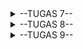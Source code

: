 <details>
<summary>--TUGAS 7--</summary>

| *Jelaskan apa yang dimaksud dengan stateless widget dan stateful widget, dan jelaskan perbedaan dari keduanya.* |

* Widget stateless adalah jenis widget di Flutter yang tidak memiliki status (state) yang dapat berubah selama siklus hidupnya. Ini berarti bahwa ketika widget tersebut dibuat, tampilan dan perilakunya tetap sama sampai widget tersebut dihapus atau diganti dengan yang lain. Widget ini ideal digunakan untuk komponen UI yang tidak memerlukan pembaruan dinamis atau interaksi dari pengguna.

* Widget stateful adalah jenis widget di Flutter yang memiliki status (state) yang dapat berubah selama siklus hidupnya. Berbeda dengan widget stateless, widget stateful dapat menyimpan informasi yang dapat diubah sebagai respons terhadap interaksi pengguna atau perubahan dalam data. Ini membuat widget stateful sangat berguna untuk komponen UI yang memerlukan pembaruan dinamis, seperti formulir, animasi, atau elemen interaktif lainnya.

| *Sebutkan widget apa saja yang kamu gunakan pada proyek ini dan jelaskan fungsinya* |

* pada kode saya yang sekarang, saya masih menggunakan StateLess Widget saja yang antara lain berfungsi untuk

     1. Definisi Kelas dan Inisialisasi Data
Kelas MyHomePage adalah StatelessWidget yang mendeskripsikan halaman utama aplikasi.
Menggunakan variabel final untuk menyimpan data yang tidak akan berubah, seperti NPM, nama, dan kelas, menjadikan kelas ini mudah untuk dipahami dan digunakan.
    2. Membangun Antarmuka Pengguna
Metode build: Digunakan untuk membangun antarmuka pengguna. Metode ini akan dipanggil setiap kali widget ini dirender.
Scaffold: Memberikan struktur dasar untuk aplikasi, seperti app bar dan body.
    3. Pengorganisasian Widget
Menggunakan Column dan Row untuk menyusun widget secara vertikal dan horizontal, meningkatkan keterbacaan dan manajemen tata letak.
Kelas InfoCard dan ItemCard yang juga merupakan widget stateless, membantu menjaga kode tetap modular dan terorganisir.
    4. Reusability dan Modularitas
Modularisasi: Dengan memisahkan informasi ke dalam InfoCard, Kita dapat mengubah cara informasi ditampilkan tanpa mempengaruhi keseluruhan halaman.
Reusability: Widget ini dapat digunakan di berbagai tempat dalam aplikasi tanpa penulisan ulang kode, yang menghemat waktu dan usaha.
    5. Kinerja yang Lebih Baik
Karena widget stateless tidak menyimpan status, Flutter dapat mengoptimalkan rendering, hanya membangun ulang widget saat diperlukan.
Rendering Efisien: Jika data tidak berubah, widget tidak perlu dirender ulang, meningkatkan responsivitas aplikasi.
    6. Konsistensi UI
Menggunakan widget stateless untuk menampilkan data tetap (seperti NPM, nama, dan kelas) memastikan bahwa tampilan antarmuka selalu konsisten setiap kali widget ini dirender.

*Apa fungsi dari setState()? Jelaskan variabel apa saja yang dapat terdampak dengan fungsi tersebut.*

* fungsi setState() digunakan untuk memberi tahu Flutter bahwa ada perubahan yang perlu dilakukan pada UI ketika pengguna menekan card yang terkait dengan item, yang berfungsi sebagai tombol interaktif. Jika ada variabel dalam kelas State yang menyimpan informasi tentang status aplikasi (seperti jumlah klik atau informasi yang berkaitan dengan item yang sedang dipilih), maka variabel tersebut akan terpengaruh dan UI akan diperbarui untuk mencerminkan status terbaru setiap kali setState() dipanggil. Penggunaan setState() menjamin bahwa UI selalu sinkron dengan status terkini dari aplikasi. Dalam kode saya belum ada variabel yang terdampak

| *Jelaskan perbedaan antara const dengan final* |

* Perbedaan antara `final` dan `const` dalam Dart terletak pada cara penugasan dan sifat imutabilitasnya. `final` berarti bahwa sebuah variabel hanya dapat diinisialisasi sekali; setelah diberikan nilai, nilai tersebut tidak dapat diubah. Ini memungkinkan variabel `final` untuk diisi dengan data yang diketahui pada waktu runtime, seperti hasil dari pemanggilan fungsi atau nilai yang diperoleh dari database.

* Sementara itu, `const` digunakan untuk mendefinisikan nilai yang sepenuhnya dapat dihitung pada waktu kompilasi. `const` tidak hanya mengikat variabel tetapi juga nilai yang diwakilinya. Jika nilai diketahui pada waktu kompilasi, menggunakan `const` lebih disarankan daripada `final`, terutama dalam konteks yang membutuhkan imutabilitas dan efisiensi memori, seperti saat membuat koleksi atau objek tertentu.

| *Jelaskan bagaimana cara kamu mengimplementasikan checklist-checklist di atas* |

* Membuat sebuah program Flutter baru dengan tema E-Commerce yang sesuai dengan tugas-tugas sebelumnya

    pertama-tama saya membuat sebuah proyek baru menggunakan flutter create untuk membuat projek flutter baru. Setelah itu saya membuat file dart baru yang bernama menu.dart untuk tampilan homepage saya. Disitu saya membuat class MyHomepage yang berisi final string nama,npm,dan juga kelas. Dan juga saya membuat class InfoCard untuk menampilkan informasi tersebut.

* Membuat tiga tombol sederhana dengan ikon dan teks 

    Dalam kode saya, tiga tombol yang ditampilkan dalam tampilan antarmuka pengguna dibuat dengan menggunakan widget GridView yang menampilkan koleksi ItemCard, di mana setiap ItemCard mewakili sebuah tombol interaktif. Proses pembuatan tombol dimulai dengan mendefinisikan daftar items, yang berisi objek ItemHomepage dengan nama dan ikon untuk setiap tombol. Saat GridView.count dirender, setiap objek dalam daftar items diiterasi dengan menggunakan metode map, yang memanggil konstruktor ItemCard untuk setiap item, menciptakan widget tombol dengan latar belakang berwarna yang berbeda berdasarkan nama item (seperti biru untuk "Lihat Daftar Produk", hijau untuk "Tambah Produk", dan merah untuk "Logout"). Setiap tombol juga memiliki fungsi yang diikat pada event onTap, yang menggunakan ScaffoldMessenger untuk menampilkan Snackbar yang memberikan umpan balik kepada pengguna saat tombol ditekan.

* Mengimplementasikan warna-warna yang berbeda untuk setiap tombol (Lihat Daftar Produk, Tambah Produk, dan Logout)

    Dalam kode saya, implementasi warna-warna yang berbeda untuk setiap tombol ("Lihat Daftar Produk", "Tambah Produk", dan "Logout") dilakukan dengan menggunakan metode `getBackgroundColor()` di dalam kelas `ItemCard`. Metode ini mengambil nama item dari objek `ItemHomepage` dan menggunakan pernyataan `switch` untuk menentukan warna latar belakang yang sesuai berdasarkan nama item. Misalnya, jika nama item adalah "Lihat Daftar Produk", warna yang dikembalikan adalah biru; jika nama item adalah "Tambah Produk", warna yang dikembalikan adalah hijau; dan jika nama item adalah "Logout", warna yang dikembalikan adalah merah. Dengan demikian, setiap tombol yang ditampilkan dalam grid mendapatkan warna latar belakang yang sesuai saat di-render, memberikan visual yang jelas dan berbeda untuk setiap fungsi tombol.

* Memunculkan Snackbar

    Dalam kode saya, Snackbar dengan tulisan yang berbeda-beda muncul sebagai respons terhadap interaksi pengguna dengan tombol-tombol yang ada di dalam `ItemCard`. Setiap `ItemCard` dilengkapi dengan event `onTap`, di mana ketika tombol ditekan, metode `ScaffoldMessenger.of(context)` dipanggil untuk menampilkan Snackbar. Pesan yang ditampilkan dalam Snackbar disesuaikan dengan nama item yang sedang ditekan, yang diambil dari objek `ItemHomepage`. Dalam fungsi `onTap`, saya menggunakan interpolasi string untuk mencetak pesan seperti "Kamu telah menekan tombol Lihat Daftar Produk!" atau "Kamu telah menekan tombol Tambah Produk!" sesuai dengan nama item yang terkait, sehingga memberikan umpan balik yang spesifik dan informatif kepada pengguna tentang tombol mana yang telah mereka pilih. Dengan pendekatan ini, setiap tombol memberikan informasi yang unik dan relevan ketika diinteraksi.
</details>

<details>
<summary>--TUGAS 8--</summary>

| *Apa kegunaan const di Flutter? Jelaskan apa keuntungan ketika menggunakan const pada kode Flutter. Kapan sebaiknya kita menggunakan const, dan kapan sebaiknya tidak digunakan?* |

    * const pada flutter digunakan untuk mencreate suatu objek yang bersifat immutable yang berarti state dari objek tidak bisa diubah setelah objek sudah dibuat.

    * Beberapa keuntungan dari const antara lain adalah:

        - Optimasi Kinerja, Flutter sangat bergantung pada pohon widget untuk mewakili UI. Ketika widget yang ditandai dengan const ditemui selama rebuild, Flutter mengenali widget tersebut sebagai objek yang telah dibangun dan tidak dapat diubah. Ini memungkinkan Flutter untuk menggunakan kembali objek yang ada, menghindari perhitungan dan alokasi objek yang tidak perlu, yang mengarah pada kinerja yang lebih lancar. Kata kunci const memberi instruksi kepada Dart VM untuk melakukan optimasi pada waktu kompilasi, termasuk alokasi memori sebelumnya dan penyederhanaan ekspresi (evaluasi ekspresi saat kompilasi), yang mempercepat pembuatan objek dan mengurangi pengumpulan sampah selama runtime.

        - Keterbacaan dan Pemeliharaan, Menggunakan const dengan konstruktor konstan secara jelas mengkomunikasikan niat untuk membuat objek yang tidak dapat diubah. Ini membuat kode lebih mudah dipahami oleh Kita dan pengembang lainnya. Karena objek tidak dapat diubah setelah dibuat, ini menyederhanakan pemahaman aliran data di aplikasi, mengurangi risiko perilaku yang tidak terduga, dan mempermudah debugging.

        - Manajemen Pohon Widget yang Efisien, Prinsip utama Flutter adalah meminimalkan jumlah rebuild yang diperlukan untuk memperbarui UI. Widget yang ditandai dengan const berkontribusi pada prinsip ini dengan memastikan mereka hanya dibangun ulang jika referensinya benar-benar berubah. Ini mengurangi pembuatan dan rebuild widget yang tidak perlu, sehingga UI menjadi lebih responsif dan efisien.

    * Kita dapat menggunakan const saat situasi seperti membuat objek data yang tidak dapat diubah, seperti warna atau konfigurasi yang tidak berubah sepanjang siklus hidup aplikasi. Selain itu, nilai-nilai yang sudah ditentukan sebelumnya, seperti endpoint API atau nilai statis yang tidak berubah, juga ideal untuk menggunakan const. Penggunaan const juga mengoptimalkan pohon widget di Flutter, karena widget yang ditandai const dianggap telah dibangun sebelumnya dan dapat digunakan kembali selama rebuild, mengurangi pembuatan widget yang tidak perlu dan meningkatkan kinerja.

    * Kita sebaiknya menghindari penggunaan const pada saat data objek perlu dimodifikasi setelah dibuat, seperti input pengguna atau data yang diambil dari panggilan jaringan. Selain itu, objek yang mengambil data dari sumber eksternal seperti panggilan jaringan tidak cocok untuk dideklarasikan dengan const, karena data tersebut dapat berubah.

| *Jelaskan dan bandingkan penggunaan Column dan Row pada Flutter. Berikan contoh implementasi dari masing-masing layout widget ini!* |

    * Pada Flutter, widget Column digunakan untuk menyusun elemen secara vertikal, sedangkan widget Row digunakan untuk menyusun elemen secara horizontal. Column sangat berguna ketika kita ingin menampilkan widget satu per satu secara berurutan dalam arah vertikal, seperti dalam daftar atau form. Sebaliknya, Row digunakan ketika kita ingin menampilkan widget yang sejajar dalam satu baris, seperti gambar atau tombol yang ingin ditata berdampingan. Kedua widget ini dapat digabungkan untuk menciptakan layout yang lebih kompleks dan responsif.

    * Contoh implementasinya: 

        Column(
                children: [
                    Text('Pilihan Baju', style: TextStyle(fontSize: 24)),
                    Row(
                    children: [
                        Image.asset('assets/tshirt1.jpg', width: 100, height: 100),
                        Column(
                        crossAxisAlignment: CrossAxisAlignment.start,
                        children: [Text('T-shirt Hitam'), Text('Harga: \$20')],
                        ),
                    ],
                    ),
                    Row(
                    children: [
                        Image.asset('assets/tshirt2.jpg', width: 100, height: 100),
                        Column(
                        crossAxisAlignment: CrossAxisAlignment.start,
                        children: [Text('T-shirt Biru'), Text('Harga: \$25')],
                        ),
                    ],
                    ),
                ],
                )

| *Sebutkan apa saja elemen input yang kamu gunakan pada halaman form yang kamu buat pada tugas kali ini. Apakah terdapat elemen input Flutter lain yang tidak kamu gunakan pada tugas ini? Jelaskan!* |

    * Saya memakai tiga elemen input utama yang digunakan dalam form, yaitu tiga TextFormField untuk mengumpulkan data dari pengguna. Pertama, ada TextFormField untuk nama produk, yang memastikan input tidak kosong. Kedua, TextFormField untuk deskripsi produk, yang juga memvalidasi agar tidak kosong. Ketiga, TextFormField untuk harga produk, yang memvalidasi bahwa input berupa angka dan tidak kosong. Semua elemen input ini dikemas dalam widget Form yang dilengkapi dengan tombol ElevatedButton untuk menyimpan data setelah form tervalidasi dengan benar.

    * Selain TextFormField, Flutter menyediakan berbagai elemen input lainnya yang dapat digunakan dalam aplikasi, seperti DropdownButtonFormField untuk memilih nilai dari daftar pilihan, Checkbox dan CheckboxListTile untuk memilih opsi biner (true/false), Switch dan SwitchListTile untuk memilih antara dua keadaan (on/off), serta Radio dan RadioListTile untuk memilih satu opsi dari beberapa pilihan. Ada juga DatePicker dan TimePicker untuk memilih tanggal atau waktu, serta Slider untuk memilih nilai dalam rentang tertentu. Semua elemen input ini dapat digabungkan dalam form untuk memberikan interaksi yang lebih dinamis dan responsif sesuai kebutuhan aplikasi.

| *Bagaimana cara kamu mengatur tema (theme) dalam aplikasi Flutter agar aplikasi yang dibuat konsisten? Apakah kamu mengimplementasikan tema pada aplikasi yang kamu buat?* |

    * Saya mengatur tema aplikasi dengan menggunakan Theme.of(context).colorScheme.primary untuk menentukan warna latar belakang pada AppBar, yang memastikan aplikasi mengikuti tema warna yang konsisten. Tema ini diterapkan dari MaterialApp yang biasanya berada di level atas aplikasi (meskipun tidak ditampilkan langsung di kode ini), yang memungkinkan penggunaan warna yang telah ditentukan di seluruh aplikasi. Misalnya, warna primary dari colorScheme digunakan untuk AppBar, sehingga warna ini otomatis konsisten di seluruh tampilan aplikasi, mengikuti desain yang telah ditentukan dalam tema global aplikasi.

| *Bagaimana cara kamu menangani navigasi dalam aplikasi dengan banyak halaman pada Flutter?* |

    * Untuk menangani navigasi dalam aplikasi dengan banyak halaman di Flutter, Kita dapat menggunakan Navigator dan routes untuk berpindah antar halaman. Pada kode yang diberikan, Kita bisa menambahkan navigasi dengan menggunakan Navigator.push() untuk membuka halaman baru dan Navigator.pop() untuk kembali ke halaman sebelumnya. Misalnya, ketika pengguna memilih opsi seperti "Lihat Daftar Produk" atau "Tambah Produk" pada GridView, Kita dapat menambahkan aksi pada item untuk melakukan navigasi ke halaman baru menggunakan Navigator.push() dengan rute yang sesuai, atau mengatur rute menggunakan MaterialPageRoute untuk menentukan halaman yang akan dituju. Kita juga bisa mendefinisikan routes di dalam MaterialApp untuk mengatur halaman-halaman yang dapat diakses secara lebih terstruktur.

</details>


<details>
<summary>--TUGAS 9--</summary>

*Jelaskan mengapa kita perlu membuat model untuk melakukan pengambilan ataupun pengiriman data JSON? Apakah akan terjadi error jika kita tidak membuat model terlebih dahulu?*
-> Model diperlukan untuk memastikan data JSON yang dikirim atau diterima memiliki struktur yang konsisten dengan aplikasi. Dengan model, kita dapat mendefinisikan atribut seperti `name`, `price`, dan `description`, serta memastikan tipe data yang benar. Ini membantu mencegah kesalahan akibat field yang hilang, tambahan, atau tidak sesuai dengan format yang diharapkan.

Tanpa model, data JSON harus diproses secara manual setiap kali digunakan, yang meningkatkan risiko kesalahan seperti `KeyError` atau `TypeError`. Selain itu, perubahan struktur data dapat memengaruhi banyak bagian dalam kode, sehingga sulit dipelihara. Model membantu membuat proses parsing dan manipulasi data lebih efisien, terorganisir, dan terhindar dari bug.

*Jelaskan fungsi dari library http yang sudah kamu implementasikan pada tugas ini*
-> Library `http` digunakan untuk melakukan komunikasi antara aplikasi Flutter dan server backend melalui protokol HTTP. Dalam tugas ini, library ini memungkinkan aplikasi mengirimkan permintaan (request) seperti `POST` atau `GET` ke server, misalnya untuk mengirim data produk ke API Django atau mengambil data JSON dari server. Fungsi ini mempermudah integrasi antara frontend dan backend.

Dengan `http`, kita dapat mengelola respons dari server secara efisien, seperti parsing data JSON yang diterima menjadi objek di Flutter. Library ini juga mendukung penanganan status HTTP, sehingga kita dapat menangani respons sukses atau error (seperti 200 atau 404) untuk memberikan umpan balik kepada pengguna secara tepat. Hal ini membuat pengelolaan data antara aplikasi dan server menjadi lebih terstruktur dan terkontrol.

*Jelaskan fungsi dari CookieRequest dan jelaskan mengapa instance CookieRequest perlu untuk dibagikan ke semua komponen di aplikasi Flutter.*
-> `CookieRequest` berfungsi untuk menangani autentikasi berbasis sesi di aplikasi Flutter dengan menyimpan dan mengelola cookie secara otomatis. Library ini memungkinkan aplikasi untuk mempertahankan status login pengguna, sehingga permintaan HTTP ke server dapat menyertakan cookie otentikasi secara otomatis. Dengan `CookieRequest`, aplikasi dapat mengakses endpoint yang membutuhkan autentikasi tanpa harus mengelola token atau informasi login secara manual.

Instance `CookieRequest` perlu dibagikan ke semua komponen di aplikasi Flutter agar setiap bagian aplikasi yang membutuhkan komunikasi dengan server dapat menggunakan cookie yang sama. Ini memastikan bahwa status login pengguna tetap konsisten di seluruh aplikasi, dan komponen seperti formulir, halaman produk, atau daftar data dapat bekerja dengan sesi yang sama. Pendekatan ini mempermudah pengelolaan autentikasi dan memastikan pengalaman pengguna yang mulus tanpa perlu login berulang kali.

*Jelaskan mekanisme pengiriman data mulai dari input hingga dapat ditampilkan pada Flutter.*
-> 
Mekanisme pengiriman data dimulai dari pengguna yang mengisi formulir di aplikasi Flutter. Setelah semua input valid, data dari formulir dikonversi menjadi format JSON menggunakan fungsi seperti `jsonEncode`. Kemudian, data JSON ini dikirim ke server backend melalui permintaan HTTP (misalnya `POST`) menggunakan library seperti `http` atau `CookieRequest`. Server backend, seperti Django, menerima permintaan tersebut, memproses data JSON, dan menyimpannya ke dalam database menggunakan model yang telah ditentukan.

Setelah data berhasil disimpan, server dapat mengirimkan kembali data tersebut dalam format JSON melalui endpoint API. Aplikasi Flutter kemudian mengirimkan permintaan `GET` ke endpoint tersebut untuk mengambil data. Respons JSON dari server diparsing menjadi objek Dart menggunakan model, seperti kelas `Product`. Objek ini kemudian ditampilkan di aplikasi Flutter menggunakan widget seperti `ListView` atau `Card`, sehingga data yang telah dikirim pengguna dapat terlihat kembali di antarmuka aplikasi. Mekanisme ini memastikan integrasi yang mulus antara input pengguna, penyimpanan backend, dan tampilan di frontend.

*Jelaskan mekanisme autentikasi dari login, register, hingga logout. Mulai dari input data akun pada Flutter ke Django hingga selesainya proses autentikasi oleh Django dan tampilnya menu pada Flutter.*
-> Mekanisme autentikasi dimulai ketika pengguna memasukkan data akun mereka (username dan password) di Flutter pada formulir login atau register. Untuk login, aplikasi Flutter mengirimkan data tersebut ke endpoint Django melalui permintaan `POST` menggunakan `CookieRequest`. Django memverifikasi kredensial yang diterima dengan mencocokkannya di database pengguna. Jika valid, Django mengirimkan cookie otentikasi dalam responsnya, yang secara otomatis disimpan oleh `CookieRequest` di Flutter. Cookie ini digunakan untuk menjaga sesi pengguna, sehingga pengguna tetap dianggap login pada permintaan berikutnya tanpa perlu memasukkan ulang kredensial.

Pada proses register, data yang dimasukkan pengguna dikirim ke endpoint Django untuk dibuatkan akun baru. Django memvalidasi data (misalnya, kesesuaian password dan keunikan username), lalu menyimpan akun ke database. Setelah register berhasil, pengguna diarahkan ke halaman login untuk autentikasi lebih lanjut. Untuk logout, Flutter mengirimkan permintaan ke endpoint logout di Django, yang akan menghapus cookie otentikasi dari sisi server dan mengakhiri sesi pengguna. Setelah logout, pengguna diarahkan kembali ke halaman login, memastikan bahwa sesi telah diakhiri dengan aman. Menu atau halaman utama hanya ditampilkan jika pengguna memiliki sesi aktif, yang diverifikasi dengan cookie pada setiap permintaan.

*Implementasi Checklist*

-Mengimplementasikan fitur registrasi akun pada proyek tugas Flutter.

    Fitur registrasi akun pada proyek Flutter dimulai dengan pembuatan halaman registrasi menggunakan widget seperti `TextFormField` untuk input data pengguna (misalnya username, password, dan konfirmasi password). Data ini kemudian divalidasi di sisi Flutter, seperti memastikan password tidak kosong dan cocok dengan konfirmasi password. Setelah input valid, data dikirim ke backend Django melalui permintaan `POST` menggunakan `CookieRequest` atau `http`. Data dikonversi menjadi format JSON menggunakan `jsonEncode` sebelum dikirim ke endpoint Django, yang menangani pembuatan akun baru.

    Di sisi Django, data yang diterima diproses oleh endpoint khusus registrasi, misalnya dengan `UserCreationForm` untuk memvalidasi username dan password. Jika valid, akun disimpan ke database dan respons dengan status `success` dikirim ke Flutter. Jika terjadi error, seperti username sudah ada atau password tidak valid, Django mengirimkan respons dengan pesan error yang sesuai. Di Flutter, respons ini ditampilkan menggunakan `SnackBar` sebagai notifikasi kepada pengguna. Setelah registrasi berhasil, pengguna diarahkan ke halaman login untuk melanjutkan autentikasi. Mekanisme ini memastikan proses registrasi berjalan lancar dan aman antara frontend Flutter dan backend Django.  

- Membuat halaman login pada proyek tugas Flutter.

    Untuk membuat halaman login pada proyek Flutter, langkah pertama adalah membuat widget Stateful yang berisi form login. Gunakan widget seperti `TextFormField` untuk input username dan password, serta tambahkan validator untuk memastikan data yang diinput valid. Tambahkan tombol login (`ElevatedButton`) yang akan mengirim data ke backend Django saat ditekan. Data input dikirim menggunakan `CookieRequest` dalam format JSON ke endpoint Django yang menangani login, seperti `/auth/login/`. Setelah respons diterima, periksa apakah autentikasi berhasil (status `success`) atau gagal, dan tampilkan notifikasi kepada pengguna menggunakan `SnackBar`.

    Di backend Django, data login yang diterima diproses untuk memverifikasi username dan password menggunakan fungsi seperti `authenticate` dan `login`. Jika valid, Django mengirimkan cookie autentikasi ke Flutter, yang secara otomatis disimpan oleh `CookieRequest` untuk menjaga sesi pengguna. Setelah berhasil login, pengguna diarahkan ke halaman utama aplikasi menggunakan `Navigator.pushReplacement`. Dengan cara ini, halaman login Flutter dapat berintegrasi dengan server Django untuk memverifikasi kredensial pengguna dan memberikan akses ke fitur aplikasi yang memerlukan autentikasi. Langkah ini memastikan pengalaman pengguna yang aman dan mulus.

- Mengintegrasikan sistem autentikasi Django dengan proyek tugas Flutter

    Untuk mengintegrasikan sistem autentikasi Django dengan Flutter, langkah pertama adalah memastikan bahwa Django memiliki endpoint autentikasi yang mendukung login, logout, dan registrasi. Endpoint ini harus menerima data dalam format JSON, seperti username dan password, serta memprosesnya menggunakan fungsi bawaan Django seperti `authenticate` dan `login`. Setelah memverifikasi kredensial, Django mengirimkan cookie autentikasi dalam respons, yang akan digunakan untuk menjaga sesi pengguna. Selain itu, Django perlu menangani logout dengan menghapus cookie autentikasi saat permintaan logout diterima.

    Di sisi Flutter, integrasi dilakukan menggunakan library seperti `CookieRequest`, yang memungkinkan pengelolaan cookie secara otomatis. Flutter mengirimkan data login atau registrasi ke Django menggunakan metode `POST` dan menerima respons yang berisi status autentikasi. Jika autentikasi berhasil, cookie disimpan secara otomatis untuk digunakan pada permintaan berikutnya, sehingga pengguna tetap login saat mengakses fitur lain di aplikasi. Proses ini memungkinkan Flutter untuk berkomunikasi dengan Django secara aman, memastikan bahwa hanya pengguna yang diautentikasi yang dapat mengakses data atau fitur tertentu. Integrasi ini memberikan pengalaman pengguna yang mulus dengan memanfaatkan mekanisme sesi berbasis cookie dari Django.

-Membuat model kustom sesuai dengan proyek aplikasi Django.

   Dalam proyek saya, saya membuat model kustom di Flutter untuk menangani data dari endpoint JSON Django. Saya menggunakan website QuickType untuk membantu proses ini. Pertama, saya menyalin URL endpoint JSON dari Django yang sudah saya deploy ke QuickType. QuickType kemudian secara otomatis menghasilkan model Dart berdasarkan struktur data JSON yang dikembalikan oleh endpoint tersebut. Model yang dihasilkan berisi kelas utama, seperti `Product`, dan metode utilitas seperti `fromJson` untuk parsing data dan `toJson` untuk serialisasi data kembali ke format JSON.

    Setelah itu, saya menempatkan model Dart ini di dalam subdirektori `models` pada file bernama `product_entry.dart` di proyek Flutter saya. Model ini sangat mempermudah proses pengelolaan data, terutama saat mengambil data dari Django. Ketika saya menerima data dari endpoint Django, saya menggunakan metode `fromJson` untuk mengubah JSON menjadi objek Dart, sehingga data menjadi lebih terstruktur dan mudah diproses. Model ini juga memungkinkan saya mengirimkan data kembali ke server Django dalam format yang sesuai menggunakan metode `toJson`. Dengan pendekatan ini, saya memastikan integrasi antara Flutter dan Django berjalan dengan lancar, dan aplikasi saya menjadi lebih modular dan mudah dipelihara.

- Membuat halaman yang berisi daftar semua item yang terdapat pada endpoint JSON di Django yang telah kamu deploy.

    Untuk membuat halaman daftar item yang menampilkan data dari endpoint JSON Django, langkah pertama adalah memastikan endpoint sudah tersedia dan dapat diakses. Endpoint ini mengembalikan data JSON dengan field seperti `name`, `price`, dan `description`. Di Flutter, gunakan widget seperti `FutureBuilder` untuk mengambil data dari endpoint menggunakan `http` atau `CookieRequest`. Data JSON yang diterima diparsing menjadi objek Dart, misalnya model `Item`, yang membantu mengelola dan menampilkan data dengan lebih terstruktur.

    Setelah data diparsing, gunakan widget `ListView.builder` untuk menampilkan setiap item dari daftar dalam bentuk yang rapi. Pada setiap elemen daftar, tampilkan informasi seperti `name`, `price`, dan `description` menggunakan widget seperti `Text` di dalam widget `Card` atau `Container` untuk desain yang lebih menarik. Dengan cara ini, data dari endpoint JSON Django ditampilkan secara dinamis di Flutter, memastikan bahwa setiap perubahan data di backend dapat langsung terlihat di aplikasi tanpa harus memodifikasi kode Flutter. Langkah ini memungkinkan integrasi yang mulus antara Django dan Flutter untuk menampilkan data item kepada pengguna.

- Membuat halaman detail untuk setiap item yang terdapat pada halaman daftar Item.

    Untuk membuat halaman detail di Flutter, saya memanfaatkan navigasi antar halaman dengan mengirimkan data dari halaman daftar item ke halaman detail. Ketika pengguna memilih salah satu item dari daftar, saya menggunakan Navigator.push untuk mengarahkan ke halaman detail dengan menyertakan objek item yang dipilih sebagai argumen. Di halaman detail, saya mendefinisikan widget Stateful atau Stateless yang menerima parameter item dari konstruktor dan menampilkan informasi seperti name, price, dan description menggunakan widget seperti Text dan Column. Desain halaman detail dibuat lebih menarik dengan menambahkan elemen seperti gambar atau tombol aksi sesuai kebutuhan aplikasi.

    Di halaman daftar item, saya membungkus setiap elemen daftar menggunakan widget GestureDetector atau InkWell untuk mendeteksi klik pengguna. Ketika elemen daftar diklik, data item dikirim ke halaman detail melalui parameter. Contohnya, Navigator.push akan memanggil halaman detail dengan data item yang dipilih, seperti ini:

    
    Navigator.push(
    context,
    MaterialPageRoute(
        builder: (context) => DetailPage(item: snapshot.data[index]),
    ),
    );
    
    Dengan cara ini, pengguna dapat melihat informasi lengkap dari item yang dipilih dengan pengalaman navigasi yang mulus. Pendekatan ini memastikan bahwa setiap detail item ditampilkan dengan tepat berdasarkan data dari halaman daftar item.

- Melakukan filter pada halaman daftar item dengan hanya menampilkan item yang terasosiasi dengan pengguna yang login.

    Untuk melakukan filter pada halaman daftar item agar hanya menampilkan item yang terasosiasi dengan pengguna yang login, pertama-tama saya memastikan endpoint JSON di Django hanya mengembalikan data milik pengguna yang sedang login. Di backend, saya memanfaatkan relasi ForeignKey antara model item dan model pengguna. Endpoint JSON di Django difilter menggunakan request.user, misalnya:

    data = Product.objects.filter(user=request.user)
    Endpoint ini memastikan bahwa data yang dikembalikan adalah data yang sesuai dengan pengguna yang login, sehingga tidak ada item dari pengguna lain yang ikut ditampilkan.

    Di sisi Flutter, saat mengambil data dari endpoint JSON menggunakan CookieRequest, saya cukup memproses respons dari server tanpa perlu filter tambahan, karena filtering sudah dilakukan di Django. Data yang diterima kemudian diparsing menjadi objek Dart dan ditampilkan menggunakan widget seperti ListView.builder. Dengan cara ini, hanya item yang terasosiasi dengan pengguna yang login akan ditampilkan di halaman daftar. Proses ini memastikan integrasi yang aman antara backend dan frontend, serta memberikan pengalaman pengguna yang lebih personal dan relevan.

</details>